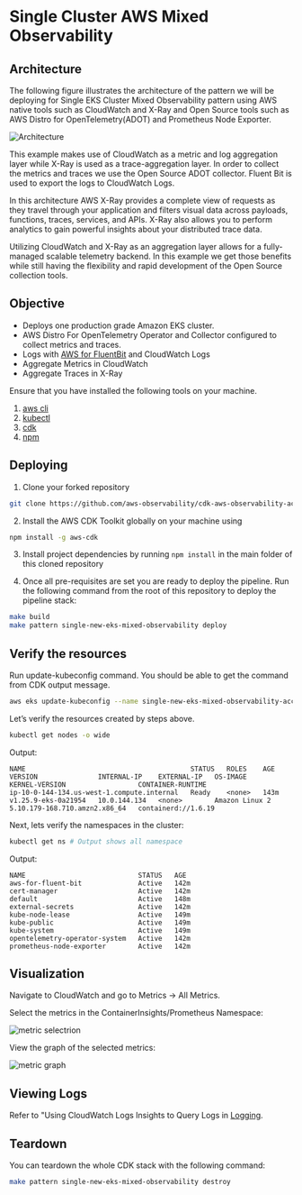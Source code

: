 # Single Cluster AWS Mixed Observability

## Architecture

The following figure illustrates the architecture of the pattern we will be deploying for Single EKS Cluster Mixed Observability pattern using AWS native tools such as CloudWatch and X-Ray and Open Source tools such as AWS Distro for OpenTelemetry(ADOT) and Prometheus Node Exporter.

![Architecture](../images/mixed-diagram.png)

This example makes use of CloudWatch as a metric and log aggregation layer while X-Ray is used as a trace-aggregation layer. In order to collect the metrics and traces we use the Open Source ADOT collector. Fluent Bit is used to export the logs to CloudWatch Logs.

In this architecture AWS X-Ray provides a complete view of requests as they travel through your application and filters visual data across payloads, functions, traces, services, and APIs. X-Ray also allows you to perform analytics to gain powerful insights about your distributed trace data.

Utilizing CloudWatch and X-Ray as an aggregation layer allows for a fully-managed scalable telemetry backend. In this example we get those benefits while still having the flexibility and rapid development of the Open Source collection tools.

## Objective

- Deploys one production grade Amazon EKS cluster.
- AWS Distro For OpenTelemetry Operator and Collector configured to collect metrics and traces.
- Logs with [AWS for FluentBit](https://github.com/aws/aws-for-fluent-bit) and CloudWatch Logs
- Aggregate Metrics in CloudWatch
- Aggregate Traces in X-Ray

Ensure that you have installed the following tools on your machine.

1. [aws cli](https://docs.aws.amazon.com/cli/latest/userguide/install-cliv2.html)
2. [kubectl](https://Kubernetes.io/docs/tasks/tools/)
3. [cdk](https://docs.aws.amazon.com/cdk/v2/guide/getting_started.html#getting_started_install)
4. [npm](https://docs.npmjs.com/cli/v8/commands/npm-install)

## Deploying

1. Clone your forked repository

```sh
git clone https://github.com/aws-observability/cdk-aws-observability-accelerator.git
```

2. Install the AWS CDK Toolkit globally on your machine using

```bash
npm install -g aws-cdk
```

3. Install project dependencies by running `npm install` in the main folder of this cloned repository

4. Once all pre-requisites are set you are ready to deploy the pipeline. Run the following command from the root of this repository to deploy the pipeline stack:

```bash
make build
make pattern single-new-eks-mixed-observability deploy
```

## Verify the resources

Run update-kubeconfig command. You should be able to get the command from CDK output message.

```bash
aws eks update-kubeconfig --name single-new-eks-mixed-observability-accelerator --region <your region> --role-arn arn:aws:iam::xxxxxxxxx:role/single-new-eks-opensource-singleneweksopensourceob-82N8N3BMJYYI
```

Let’s verify the resources created by steps above.

```bash
kubectl get nodes -o wide
```

Output:

```console
NAME                                         STATUS   ROLES    AGE    VERSION               INTERNAL-IP    EXTERNAL-IP   OS-IMAGE         KERNEL-VERSION                  CONTAINER-RUNTIME
ip-10-0-144-134.us-west-1.compute.internal   Ready    <none>   143m   v1.25.9-eks-0a21954   10.0.144.134   <none>        Amazon Linux 2   5.10.179-168.710.amzn2.x86_64   containerd://1.6.19
```

Next, lets verify the namespaces in the cluster:

```bash
kubectl get ns # Output shows all namespace
```

Output:

```console
NAME                            STATUS   AGE
aws-for-fluent-bit              Active   142m
cert-manager                    Active   142m
default                         Active   148m
external-secrets                Active   142m
kube-node-lease                 Active   149m
kube-public                     Active   149m
kube-system                     Active   149m
opentelemetry-operator-system   Active   142m
prometheus-node-exporter        Active   142m
```

## Visualization

Navigate to CloudWatch and go to Metrics -> All Metrics.

Select the metrics in the ContainerInsights/Prometheus Namespace:

![metric selectrion](../images/mixed-metrics.png)

View the graph of the selected metrics:

![metric graph](../images/mixed-graph.png)

## Viewing Logs

Refer to "Using CloudWatch Logs Insights to Query Logs in [Logging](../../logs.md).

## Teardown

You can teardown the whole CDK stack with the following command:

```bash
make pattern single-new-eks-mixed-observability destroy
```


